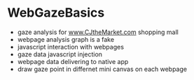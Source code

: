 # WebGazeBasics

- gaze analysis for www.CJtheMarket.com shopping mall
- webpage analysis graph is a fake
- javascript interaction with webpages
- gaze data javascript injection
- webpage data delivering to native app
- draw gaze point in differnet mini canvas on each webpage
